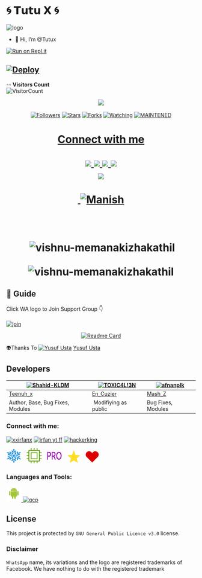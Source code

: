 #  🌀 𝗧𝘂𝘁𝘂 𝗫 🌀

![logo](https://telegra.ph/file/5da92b8ff42e7d6559e6f.jpg)

- 👋 Hi, I’m @Tutux

[![Run on Repl.it](https://repl.it/badge/github/phaticusthiccy/WhatsAsenaDuplicated)](https://repl.it/@phaticusthiccy/WhatsAsena-QR)


## [![Deploy](https://www.herokucdn.com/deploy/button.svg)](https://heroku.com/deploy?template=https://github.com/Tutux1/mainrepo)

<!---
Tutux1/Tutux1 is a ✨ special ✨ repository because its `README.md` (this file) appears on your GitHub profile.
You can click the Preview link to take a look at your changes.
--->
--
**Visitors Count**  
![VisitorCount](https://profile-counter.glitch.me/{King-Amda}/count.svg)
  <p align="center">
  <a href="httsp://github.com/Shahid-KLDM/LisaMwol">
    <img src="https://img.shields.io/github/repo-size/vishnu-memanakizhakathil/Tutu X1?color=green&label=Repo%20total%20size&style=plastic">
<p align="center">
<a href="https://github.com/Shahid-KLDM/followers"><img title="Followers" src="https://img.shields.io/github/followers/Shahid-KLDM?color=pink&style=flat-square"></a>
<a href="https://github.com/Shahid-KLDM/LisaMwol/stargazers/"><img title="Stars" src="https://img.shields.io/github/stars/Shahid-KLDM/LisaMwol?color=pink&style=flat-square"></a>
<a href="https://github.com/Shahid-KLDM/LisaMwol/network/members"><img title="Forks" src="https://img.shields.io/github/forks/Shahid-KLDM/LisaMwol?color=pink&style=flat-square"></a>
<a href="https://github.com/Shahid-KLDM/LisaMwol/watchers"><img title="Watching" src="https://img.shields.io/github/watchers/Shahid-KLDM/LisaMwol?label=Watchers&color=pink&style=flat-square"></a>
<a href="#"><img title="MAINTENED" src="https://img.shields.io/badge/UNMAINTENED-YES-pink.svg"</a>
</p>

<h1 align="center"> Connect with me
<p align="center">
  <a href="https://instagram.com/ig.zero.x2k_linda"><img src="https://img.shields.io/badge/Instagram-E4405F?style=for-the-badge&logo=instagram&logoColor=white"/> 
  <a href="https://wa.me/94781508896"><img src="https://img.shields.io/badge/WhatsApp-25D366?style=for-the-badge&logo=whatsapp&logoColor=white" />
  <a href="https://https://www.facebook.com/danger666host"><img src="https://img.shields.io/badge/Facebook-%234267B2.svg?&style=for-the-badge&logo=facebook&logoColor=white" />
  <a href="https://t.me/vishnuprasad62"><img src="https://img.shields.io/badge/Telegram-%230088cc.svg?&style=for-the-badge&logo=telegram&logoColor=white" /> <br>
  <a href="https://github.com/vishnu-memanakizhakathil"><img src="https://img.shields.io/badge/-GitHub-black?style=flat-square&logo=github" /> 
  

<p>&nbsp;<img align="center" src="https://github-readme-stats.vercel.app/api/top-langs/?username=manishkumar1601&theme=algolia&layout=compact&langs_count=10&hide_border=true&show_icons=true" alt="Manish"/></p></a><br>

<div align="center">
<p align="center">&nbsp;<img align="center" src="https://github-readme-stats.vercel.app/api?username=vishnu-memanakizhakathil&show_icons=true&theme=nightowl" alt="vishnu-memanakizhakathil" /></p>

<p align="center"><img align="center" src="https://github-readme-streak-stats.herokuapp.com/?user=vishnu-memanakizhakathil&theme=nightowl" alt="vishnu-memanakizhakathil" /></p>
</details> </div>


## 📢 Guide
Click WA logo to Join Support Group 👇
    <br>
<br>
  [![join](https://github.com/Alien-alfa/PublicBot/blob/main/wlogo.svg.png)](https://chat.whatsapp.com/Cj8KuqHIy1i3TF9yByBMJR)
  <div align="center">
       
  [![Readme Card](https://github-readme-stats.vercel.app/api/pin/?username=vishnu-memanakizhakathil&repo=Meenakshi&theme=nightowl)](https://github.com/vishnu-memanakizhakathil/Meenakshi)
  </div>
    
 👽Thanks To
[![Yusuf Usta](https://github.com/yusufusta.png?size=50)](https://t.me/fusufs)
[Yusuf Usta](https://t.me/fusufs)


## Developers
  <div align="center">
    
  [![Shahid-KLDM](https://github.com/Shahid-KLDM.png?size=100)](https://github.com/Shahid-KLDM) |  [![TOXIC4L!3N](https://github.com/Alien-alfa.png?size=100)](https://github.com/AI-VIKI) | [![afnanplk](https://github.com/afnanplk.png?size=100)](https://github.com/afnanplk) 
----|----|----
[Teenuh_x](https://github.com/Shahid-KLDM)  | [En_Cuzier](https://github.com/AI-VIKI) | [Mash_Z](https://github.com/afnanplk)
Author, Base, Bug Fixes, Modules | Modifiying  as   public | Bug Fixes, Modules
  </div>
 
<h3 align="left">Connect with me:</h3>
<p align="left">
<a href="https://twitter.com/VISHNUP76080410?s=09" target="blank"><img align="center" src="https://cdn.jsdelivr.net/npm/simple-icons@3.0.1/icons/twitter.svg" alt="xxirfanx" height="30" width="40" /></a>
<a href="https://youtube.com/channel/UCIuejw6s9ofhqTUhE1_ErPw" target="blank"><img align="center" src="https://cdn.jsdelivr.net/npm/simple-icons@3.0.1/icons/youtube.svg" alt="irfan yt ff" height="30" width="40" /></a>
<a href="https://www.hackerrank.com/hackerking" target="blank"><img align="center" src="https://cdn.jsdelivr.net/npm/simple-icons@3.0.1/icons/hackerrank.svg" alt="hackerking" height="30" width="40" /></a>
</p>

<a href='https://archiveprogram.github.com/'><img src='https://raw.githubusercontent.com/acervenky/animated-github-badges/master/assets/acbadge.gif' width='40' height='40'></a> <a href='https://docs.github.com/en/developers'><img src='https://raw.githubusercontent.com/acervenky/animated-github-badges/master/assets/devbadge.gif' width='40' height='40'></a> <a href='https://github.com/pricing'><img src='https://raw.githubusercontent.com/acervenky/animated-github-badges/master/assets/pro.gif' width='40' height='40'></a> <a href='https://stars.github.com/'><img src='https://raw.githubusercontent.com/acervenky/animated-github-badges/master/assets/starbadge.gif' width='35' height='35'></a> <a href='https://docs.github.com/en/github/supporting-the-open-source-community-with-github-sponsors'><img src='https://raw.githubusercontent.com/acervenky/animated-github-badges/master/assets/sponsorbadge.gif' width='35' height='35'></a>

<h3 align="left">Languages and Tools:</h3>
<p align="left"> <a href="https://developer.android.com" target="_blank"> <img src="https://raw.githubusercontent.com/devicons/devicon/master/icons/android/android-original-wordmark.svg" alt="android" width="40" height="40"/> </a> <a href="https://cloud.google.com" target="_blank"> <img src="https://www.vectorlogo.zone/logos/google_cloud/google_cloud-icon.svg" alt="gcp" width="40" height="40"/> </a> </p>


  
## License
This project is protected by `GNU General Public Licence v3.0` license.

### Disclaimer
`WhatsApp` name, its variations and the logo are registered trademarks of Facebook. We have nothing to do with the registered trademark

